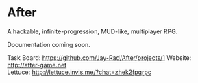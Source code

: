 # After
A hackable, infinite-progression, MUD-like, multiplayer RPG.

Documentation coming soon.

Task Board: https://github.com/Jay-Rad/After/projects/1
Website: http://after-game.net  
Lettuce: http://lettuce.invis.me/?chat=zhek2fpqrpc  